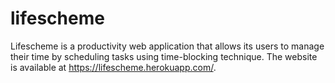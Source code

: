 # lifescheme
Lifescheme is a productivity web application that allows its users to manage their time by scheduling tasks using time-blocking technique.
The website is available at https://lifescheme.herokuapp.com/.
